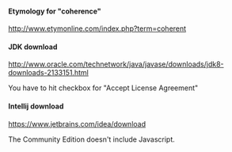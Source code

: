 #### Etymology for "coherence"

http://www.etymonline.com/index.php?term=coherent


#### JDK download

http://www.oracle.com/technetwork/java/javase/downloads/jdk8-downloads-2133151.html

You have to hit checkbox for "Accept License Agreement"


#### Intellij download

https://www.jetbrains.com/idea/download

The Community Edition doesn't include Javascript.
